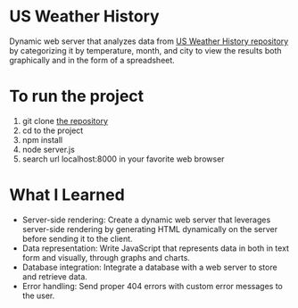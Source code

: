 
# US Weather History

Dynamic web server that analyzes data from [US Weather History repository](https://github.com/fivethirtyeight/data/tree/master/us-weather-history) by categorizing it by temperature, month, and city to view the results both graphically and in the form of a spreadsheet.

# To run the project

1. git clone [the repository](https://github.com/sunishaarora/US_Weather_History.git)
2. cd to the project
3. npm install
4. node server.js
5. search url localhost:8000 in your favorite web browser

# What I Learned

* Server-side rendering: Create a dynamic web server that leverages server-side rendering by generating HTML dynamically on the server before sending it to the client.
* Data representation: Write JavaScript that represents data in both in text form and visually, through graphs and charts.
* Database integration: Integrate a database with a web server to store and retrieve data.
* Error handling: Send proper 404 errors with custom error messages to the user.
